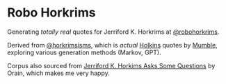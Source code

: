 # Robo Horkrims

Generating _totally real_ quotes for Jerriford K. Horkrims at [@robohorkrims](https://twitter.com/robohorkrims).

Derived from [@horkrimsisms](https://twitter.com/horkrimsisms), which is _actual_ [Holkins](https://twitter.com/tychobrahe) quotes by [Mumble](https://twitter.com/mumbleblade),
exploring various generation methods (Markov, GPT).

Corpus also sourced from [Jerriford K. Horkims Asks Some Questions](https://www.youtube.com/watch?v=T-ZP5qIa5Dk) by Orain,
which makes me very happy.
